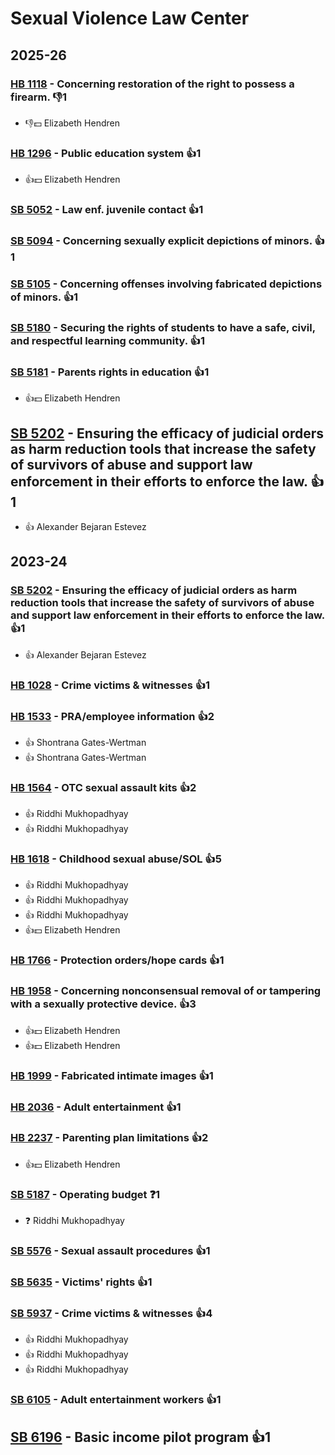 # Sexual Violence Law Center
## 2025-26

### [HB 1118](/bill/2025-26/hb/1118/) - Concerning restoration of the right to possess a firearm.  👎1 
* 👎💵 Elizabeth Hendren

### [HB 1296](/bill/2025-26/hb/1296/) - Public education system 👍1  
* 👍💵 Elizabeth Hendren

### [SB 5052](/bill/2025-26/sb/5052/) - Law enf. juvenile contact 👍1  

### [SB 5094](/bill/2025-26/sb/5094/) - Concerning sexually explicit depictions of minors.  👍1  

### [SB 5105](/bill/2025-26/sb/5105/) - Concerning offenses involving fabricated depictions of minors. 👍1  

### [SB 5180](/bill/2025-26/sb/5180/) - Securing the rights of students to have a safe, civil, and respectful learning community. 👍1  

### [SB 5181](/bill/2025-26/sb/5181/) - Parents rights in education 👍1  
* 👍💵 Elizabeth Hendren

## [SB 5202](/bill/2025-26/sb/5202/) - Ensuring the efficacy of judicial orders as harm reduction tools that increase the safety of survivors of abuse and support law enforcement in their efforts to enforce the law. 👍1  
* 👍 Alexander Bejaran Estevez

## 2023-24

### [SB 5202](/bill/2023-24/sb/5202/) - Ensuring the efficacy of judicial orders as harm reduction tools that increase the safety of survivors of abuse and support law enforcement in their efforts to enforce the law. 👍1  
* 👍 Alexander Bejaran Estevez

### [HB 1028](/bill/2023-24/hb/1028/) - Crime victims & witnesses 👍1  

### [HB 1533](/bill/2023-24/hb/1533/) - PRA/employee information 👍2  
* 👍 Shontrana Gates-Wertman
* 👍 Shontrana Gates-Wertman

### [HB 1564](/bill/2023-24/hb/1564/) - OTC sexual assault kits 👍2  
* 👍 Riddhi Mukhopadhyay
* 👍 Riddhi Mukhopadhyay

### [HB 1618](/bill/2023-24/hb/1618/) - Childhood sexual abuse/SOL 👍5  
* 👍 Riddhi Mukhopadhyay
* 👍 Riddhi Mukhopadhyay
* 👍 Riddhi Mukhopadhyay
* 👍💵 Elizabeth Hendren

### [HB 1766](/bill/2023-24/hb/1766/) - Protection orders/hope cards 👍1  

### [HB 1958](/bill/2023-24/hb/1958/) - Concerning nonconsensual removal of or tampering with a sexually protective device. 👍3  
* 👍💵 Elizabeth Hendren
* 👍💵 Elizabeth Hendren

### [HB 1999](/bill/2023-24/hb/1999/) - Fabricated intimate images 👍1  

### [HB 2036](/bill/2023-24/hb/2036/) - Adult entertainment 👍1  

### [HB 2237](/bill/2023-24/hb/2237/) - Parenting plan limitations 👍2  
* 👍💵 Elizabeth Hendren

### [SB 5187](/bill/2023-24/sb/5187/) - Operating budget   ❓1
* ❓ Riddhi Mukhopadhyay

### [SB 5576](/bill/2023-24/sb/5576/) - Sexual assault procedures 👍1  

### [SB 5635](/bill/2023-24/sb/5635/) - Victims' rights 👍1  

### [SB 5937](/bill/2023-24/sb/5937/) - Crime victims & witnesses 👍4  
* 👍 Riddhi Mukhopadhyay
* 👍 Riddhi Mukhopadhyay
* 👍 Riddhi Mukhopadhyay

### [SB 6105](/bill/2023-24/sb/6105/) - Adult entertainment workers 👍1  

## [SB 6196](/bill/2023-24/sb/6196/) - Basic income pilot program 👍1  
